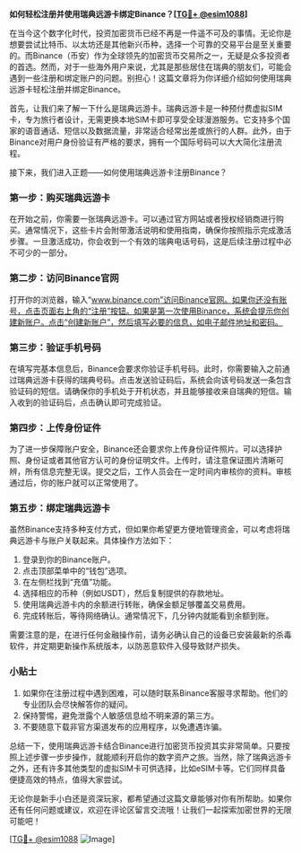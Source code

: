 **如何轻松注册并使用瑞典远游卡绑定Binance？[[TG💪+ @esim1088](https://t.me/s/esim1088)]**

在当今这个数字化时代，投资加密货币已经不再是一件遥不可及的事情。无论你是想要尝试比特币、以太坊还是其他新兴币种，选择一个可靠的交易平台是至关重要的。而Binance（币安）作为全球领先的加密货币交易所之一，无疑是众多投资者的首选。然而，对于一些海外用户来说，尤其是那些居住在瑞典的朋友们，可能会遇到一些注册和绑定账户的问题。别担心！这篇文章将为你详细介绍如何使用瑞典远游卡轻松注册并绑定Binance。

首先，让我们来了解一下什么是瑞典远游卡。瑞典远游卡是一种预付费虚拟SIM卡，专为旅行者设计，无需更换本地SIM卡即可享受全球漫游服务。它支持多个国家的语音通话、短信以及数据流量，非常适合经常出差或旅行的人群。此外，由于Binance对用户身份验证有严格的要求，拥有一个国际号码可以大大简化注册流程。

接下来，我们进入正题——如何使用瑞典远游卡注册Binance？

### 第一步：购买瑞典远游卡

在开始之前，你需要一张瑞典远游卡。可以通过官方网站或者授权经销商进行购买。通常情况下，这些卡片会附带激活说明和使用指南，确保你按照指示完成激活步骤。一旦激活成功，你会收到一个有效的瑞典电话号码，这是后续注册过程中必不可少的一部分。

### 第二步：访问Binance官网

打开你的浏览器，输入“www.binance.com”访问Binance官网。如果你还没有账号，点击页面右上角的“注册”按钮。如果是第一次使用Binance，系统会提示你创建新账户。点击“创建新账户”，然后填写必要的信息，如电子邮件地址和密码。

### 第三步：验证手机号码

在填写完基本信息后，Binance会要求你验证手机号码。此时，你需要输入之前通过瑞典远游卡获得的瑞典号码。点击发送验证码后，系统会向该号码发送一条包含验证码的短信。请确保你的手机处于开机状态，并且能够接收来自瑞典的短信。输入收到的验证码后，点击确认即可完成验证。

### 第四步：上传身份证件

为了进一步保障账户安全，Binance还会要求你上传身份证件照片。可以选择护照、身份证或者其他官方认可的身份证明文件。上传时，请注意保证图片清晰可辨，所有信息完整无误。提交之后，工作人员会在一定时间内审核你的资料。审核通过后，你的账户就可以正常使用了。

### 第五步：绑定瑞典远游卡

虽然Binance支持多种支付方式，但如果你希望更方便地管理资金，可以考虑将瑞典远游卡与账户关联起来。具体操作方法如下：

1. 登录到你的Binance账户。
2. 点击顶部菜单中的“钱包”选项。
3. 在左侧栏找到“充值”功能。
4. 选择相应的币种（例如USDT），然后复制提供的存款地址。
5. 使用瑞典远游卡内的余额进行转账，确保金额足够覆盖交易费用。
6. 完成转账后，等待网络确认。通常情况下，几分钟内就能看到余额到账。

需要注意的是，在进行任何金融操作前，请务必确认自己的设备已安装最新的杀毒软件，并定期更新操作系统版本，以防恶意软件入侵导致财产损失。

### 小贴士

1. 如果你在注册过程中遇到困难，可以随时联系Binance客服寻求帮助。他们的专业团队会尽快解答你的疑问。
2. 保持警惕，避免泄露个人敏感信息给不明来源的第三方。
3. 不要随意下载非官方渠道发布的应用程序，以免遭遇诈骗。

总结一下，使用瑞典远游卡结合Binance进行加密货币投资其实非常简单。只要按照上述步骤一步步操作，就能顺利开启你的数字资产之旅。当然，除了瑞典远游卡之外，还有许多其他类型的虚拟SIM卡可供选择，比如eSIM卡等。它们同样具备便捷高效的特点，值得大家尝试。

无论你是新手小白还是资深玩家，都希望通过这篇文章能够对你有所帮助。如果你还有任何问题或建议，欢迎在评论区留言交流哦！让我们一起探索加密世界的无限可能吧！

[[TG💪+ @esim1088](https://t.me/s/esim1088) ![Image](https://i.postimg.cc/4NQfJmqS/Snipaste-2025-05-13-00-14-12.png)]